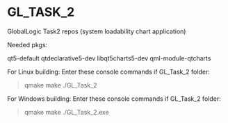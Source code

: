 # GL_TASK_2
GlobalLogic Task2 repos (system loadability chart application) 

Needed pkgs:

qt5-default
qtdeclarative5-dev
libqt5charts5-dev
qml-module-qtcharts

For Linux building:
Enter these console commands if GL_Task_2 folder:
>qmake
>make
>./GL_Task_2

For Windows building:
Enter these console commands if GL_Task_2 folder:
>qmake
>make
>./GL_Task_2.exe